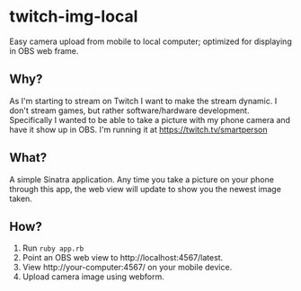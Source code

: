 # twitch-img-local
Easy camera upload from mobile to local computer; optimized for displaying in OBS web frame.

## Why?
As I'm starting to stream on Twitch I want to make the stream dynamic. I don't stream games, but rather software/hardware development.
Specifically I wanted to be able to take a picture with my phone camera and have it show up in OBS. I'm running it at https://twitch.tv/smartperson

## What?
A simple Sinatra application. Any time you take a picture on your phone through this app, the web view will update to show you the newest image taken.

## How?

1. Run `ruby app.rb`
2. Point an OBS web view to http://localhost:4567/latest.
3. View http://your-computer:4567/ on your mobile device.
4. Upload camera image using webform.

